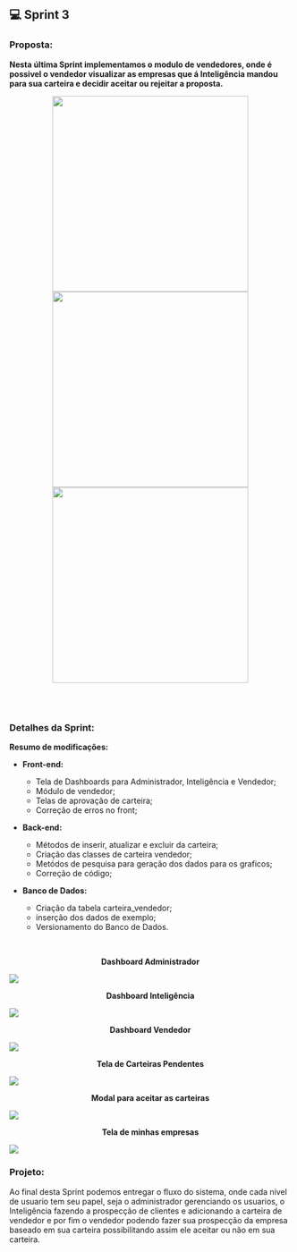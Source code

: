 ## 💻 Sprint 3

### Proposta:
<b>Nesta última Sprint implementamos o modulo de vendedores, onde é possivel o vendedor visualizar as empresas que á Inteligência mandou para sua carteira e decidir aceitar ou rejeitar a proposta.</b>

<p align=center>
<img src="https://github.com/MaXximiles/API5-SEM/blob/main/Documentação/User%20Story%20Cards/USC07.png" width=350> 
<img src="https://github.com/MaXximiles/API5-SEM/blob/main/Documentação/User%20Story%20Cards/USC08.png" width=350>   
<img src="https://github.com/MaXximiles/API5-SEM/blob/main/Documentação/User%20Story%20Cards/USC09.png" width=350>  
</p></br><h1></h1>

### Detalhes da Sprint:
<b>Resumo de modificações:
- Front-end: </b>
  - Tela de Dashboards para Administrador, Inteligência e Vendedor;
  - Módulo de vendedor;
  - Telas de aprovação de carteira;
  - Correção de erros no front;

- <b>Back-end:</b>
  - Métodos de inserir, atualizar e excluir da carteira;
  - Criação das classes de carteira vendedor;
  - Metódos de pesquisa para geração dos dados para os graficos;
  - Correção de código;
- <b>Banco de Dados:</b>
  - Criação da tabela carteira_vendedor;
  - inserção dos dados de exemplo;
  - Versionamento do Banco de Dados.
</br>

<!--### APRESENTAÇÃO

</p></br><h1></h1>

### Screenshoots:-->
<p align=center><b>Dashboard Administrador</b></p>
<img src="https://raw.githubusercontent.com/MaXximiles/API5-SEM/main/Documenta%C3%A7%C3%A3o/src/3Sprint_dashboard_admin.PNG">

<p align=center><b>Dashboard Inteligência</b></p>
<img src="https://raw.githubusercontent.com/MaXximiles/API5-SEM/main/Documenta%C3%A7%C3%A3o/src/3Sprint_dashboard_inteligencia.PNG">

<p align=center><b>Dashboard Vendedor</b></p>
<img src="https://raw.githubusercontent.com/MaXximiles/API5-SEM/main/Documenta%C3%A7%C3%A3o/src/3Sprint_dashboard_vendedor.PNG">

<p align=center><b>Tela de Carteiras Pendentes</b></p>
<img src="https://raw.githubusercontent.com/MaXximiles/API5-SEM/main/Documenta%C3%A7%C3%A3o/src/3Sprint_carteiras_pendentes.PNG">

<p align=center><b>Modal para aceitar as carteiras</b></p>
<img src="https://raw.githubusercontent.com/MaXximiles/API5-SEM/main/Documenta%C3%A7%C3%A3o/src/3Sprint_Modal_aceita_carteira.PNG">

<p align=center><b>Tela de minhas empresas</b></p>
<img src="https://raw.githubusercontent.com/MaXximiles/API5-SEM/main/Documenta%C3%A7%C3%A3o/src/3Sprint_minhas_empresas.PNG">


### Projeto:
Ao final desta Sprint podemos entregar o fluxo do sistema, onde cada nivel de usuario tem seu papel, seja o administrador gerenciando os usuarios, o Inteligência fazendo a prospecção de clientes e adicionando a carteira de vendedor e por fim o vendedor podendo fazer sua prospecção da empresa baseado em sua carteira possibilitando assim ele aceitar ou não em sua carteira.




